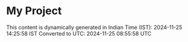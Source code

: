# My Project

This content is dynamically generated in Indian Time (IST): 2024-11-25 14:25:58 IST
Converted to UTC: 2024-11-25 08:55:58 UTC
